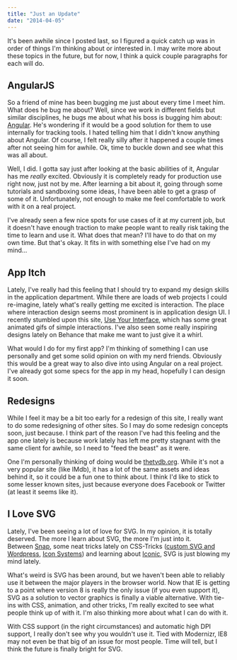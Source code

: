 ```yaml
---
title: "Just an Update"
date: "2014-04-05"
---
```


It's been awhile since I posted last, so I figured a quick catch up was in order of things I'm thinking about or interested in. I may write more about these topics in the future, but for now, I think a quick couple paragraphs for each will do.

## AngularJS

So a friend of mine has been bugging me just about every time I meet him. What does he bug me about? Well, since we work in different fields but similar disciplines, he bugs me about what his boss is bugging him about: [Angular](http://angularjs.org/ "Angular JS"). He's wondering if it would be a good solution for them to use internally for tracking tools. I hated telling him that I didn't know anything about Angular. Of course, I felt really silly after it happened a couple times after not seeing him for awhile. Ok, time to buckle down and see what this was all about.

Well, I did. I gotta say just after looking at the basic abilities of it, Angular has me _really_ excited. Obviously it is completely ready for production use right now, just not by me. After learning a bit about it, going through some tutorials and sandboxing some ideas, I have been able to get a grasp of some of it. Unfortunately, not enough to make me feel comfortable to work with it on a real project.

I've already seen a few nice spots for use cases of it at my current job, but it doesn't have enough traction to make people want to really risk taking the time to learn and use it. What does that mean? I'll have to do that on my own time. But that's okay. It fits in with something else I've had on my mind...

## App Itch

Lately, I've really had this feeling that I should try to expand my design skills in the application department. While there are loads of web projects I could re-imagine, lately what's really getting me excited is interaction. The place where interaction design seems most prominent is in application design UI. I recently stumbled upon this site, [Use Your Interface](http://useyourinterface.com/ "Use Your Interface"), which has some great animated gifs of simple interactions. I've also seen some really inspiring designs lately on Behance that make me want to just give it a whirl.

What would I do for my first app? I'm thinking of something I can use personally and get some solid opinion on with my nerd friends. Obviously this would be a great way to also dive into using Angular on a real project. I've already got some specs for the app in my head, hopefully I can design it soon.

## Redesigns

While I feel it may be a bit too early for a redesign of this site, I really want to do some redesigning of other sites. So I may do some redesign concepts soon, just because. I think part of the reason I've had this feeling and the app one lately is because work lately has left me pretty stagnant with the same client for awhile, so I need to "feed the beast" as it were.

One I'm personally thinking of doing would be [thetvdb.org](http://thetvdb.com/ "The TVdb"). While it's not a very popular site (like IMdb), it has a lot of the same assets and ideas behind it, so it could be a fun one to think about. I think I'd like to stick to some lesser known sites, just because everyone does Facebook or Twitter (at least it seems like it).

## I Love SVG

Lately, I've been seeing a lot of love for SVG. In my opinion, it is totally deserved. The more I learn about SVG, the more I'm just into it. Between [Snap](http://snapsvg.io/ "Snap SVG"), some neat tricks lately on CSS-Tricks ([custom SVG and Wordpress](http://css-tricks.com/svg-wordpress-custom-fields/), [Icon Systems](http://css-tricks.com/svg-sprites-use-better-icon-fonts/)) and learning about [Iconic](https://useiconic.com/), SVG is just blowing my mind lately.

What's weird is SVG has been around, but we haven't been able to reliably use it between the major players in the browser world. Now that IE is getting to a point where version 8 is really the only issue (if you even support it), SVG as a solution to vector graphics is finally a viable alternative. With tie-ins with CSS, animation, and other tricks, I'm really excited to see what people think up of with it. I'm also thinking more about what I can do with it.

With CSS support (in the right circumstances) and automatic high DPI support, I really don't see why you wouldn't use it. Tied with Modernizr, IE8 may not even be that big of an issue for most people. Time will tell, but I think the future is finally bright for SVG.
